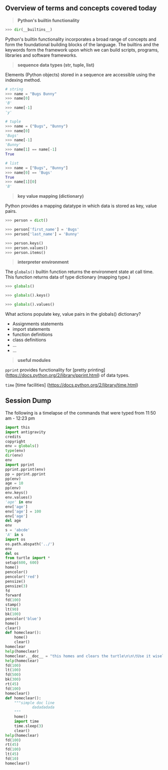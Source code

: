 Overview of terms and concepts covered today
--------------------------------------------

> __Python's builtin functionality__

```python
>>> dir(__builtins__)
```

Python's builtin functionality incorporates a broad range of concepts and form the foundational building blocks of the language. The builtins and the keywords form the framework upon which we can build scripts, programs, libraries and software frameworks.

> __sequence data types (str, tuple, list)__

Elements (Python objects) stored in a sequence are accessible using the indexing method.

```python
# string
>>> name = "Bugs Bunny"
>>> name[0]
'B'
>>> name[-1]
'y'

# tuple
>>> name = ("Bugs", "Bunny")
>>> name[0]
'Bugs'
>>> name[-1]
'Bunny'
>>> name[1] == name[-1]
True

# list
>>> name = ["Bugs", "Bunny"]
>>> name[0] == 'Bugs'
True
>>> name[1][0]
'B'
```

> __key value mapping (dictionary)__

Python provides a mapping datatype in which data is stored as key, value pairs.

```python
>>> person = dict()

>>> person['first_name'] = 'Bugs'
>>> person['last_name'] = 'Bunny'

>>> person.keys()
>>> person.values()
>>> person.items()
```

> __interpreter environment__

The ```globals()``` builtin function returns the environment state at call time. This function returns data of type dictionary (mapping type.)

```python
>>> globals()

>>> globals().keys()

>>> globals().values()
```

What actions populate key, value pairs in the globals() dictionary?
* Assignments statements
* import statements
* function definitions
* class definitions
* ...
* ...


> __useful modules__

```pprint``` provides functionality for [pretty printing] (https://docs.python.org/2/library/pprint.html) of data types. 

```time``` [time facilities] (https://docs.python.org/2/library/time.html)

Session Dump
------------
The following is a timelapse of the commands that were typed from 11:50 am - 12:23 pm

```python
import this
import antigravity
credits
copyright
env = globals()
type(env)
dir(env)
env
import pprint
pprint.pprint(env)
pp = pprint.pprint
pp(env)
age = 10
pp(env)
env.keys()
env.values()
'age' in env
env['age']
env['age'] = 100
env['age']
del age
env
s = 'abcde'
'A' in s
import os
os.path.abspath('../')
env
del os
from turtle import *
setup(600, 600)
home()
pencolor()
pencolor('red')
pensize()
pensize(3)
fd
forward
fd(100)
stamp()
lt(90)
bk(100)
pencolor('blue')
home()
clear()
def homeclear():
    home()
    clear()
homeclear
help(homeclear)
homeclear.__doc__ = "this homes and clears the turtle\n\n\tUse it wisely."
help(homeclear)
fd(100)
lt(100)
fd(500)
bk(300)
rt(45)
fd(100)
homeclear()
def homeclear():
    """simple doc line
            dadadadada
    """
    home()
    import time
    time.sleep(3)
    clear()
help(homeclear)
fd(100)
rt(45)
fd(100)
lt(45)
fd(10)
homeclear()
```
